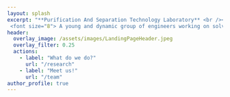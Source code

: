 ```yaml
---
layout: splash
excerpt: "**Purification And Separation Technology Laboratory** <br /><br /><br />
 <font size="8"> A young and dynamic group of engineers working on solving challenging purification and separation problems of the 21st century and beyond!</font>"
header:
  overlay_image: /assets/images/LandingPageHeader.jpeg
  overlay_filter: 0.25
  actions:
    - label: "What do we do?"
      url: "/research"
    - label: "Meet us!"
      url: "/team"
author_profile: true
---
```

